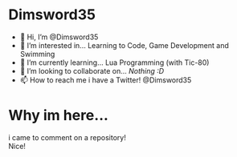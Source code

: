 <h1>Dimsword35</h1>

- 👋 Hi, I’m @Dimsword35
- 👀 I’m interested in... Learning to Code, Game Development and Swimming
- 🌱 I’m currently learning... Lua Programming (with Tic-80)
- 💞️ I’m looking to collaborate on... <i>Nothing :D</i>
- 📫 How to reach me i have a Twitter! @Dimsword35

<h1>Why im here...</h1>

i came to comment on a repository! <br>
Nice!
